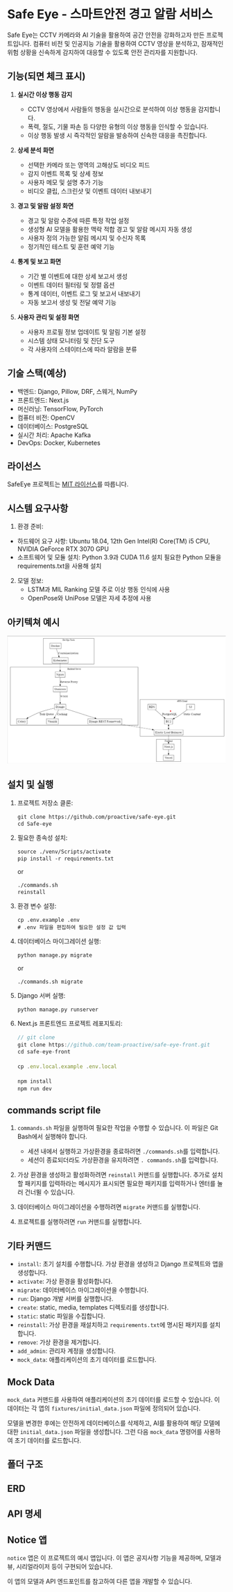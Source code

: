 # Safe Eye - 스마트안전 경고 알람 서비스

Safe Eye는 CCTV 카메라와 AI 기술을 활용하여 공간 안전을 강화하고자 만든 프로젝트입니다. 컴퓨터 비전 및 인공지능 기술을 활용하여 CCTV 영상을 분석하고, 잠재적인 위험 상황을 신속하게 감지하여 대응할 수 있도록 안전 관리자를 지원합니다.

## 기능(되면 체크 표시)

1. **실시간 이상 행동 감지**

   - CCTV 영상에서 사람들의 행동을 실시간으로 분석하여 이상 행동을 감지합니다.
   - 폭력, 절도, 기물 파손 등 다양한 유형의 이상 행동을 인식할 수 있습니다.
   - 이상 행동 발생 시 즉각적인 알람을 발송하여 신속한 대응을 촉진합니다.

2. **상세 분석 화면**

   - 선택한 카메라 또는 영역의 고해상도 비디오 피드
   - 감지 이벤트 목록 및 상세 정보
   - 사용자 메모 및 설명 추가 기능
   - 비디오 클립, 스크린샷 및 이벤트 데이터 내보내기

3. **경고 및 알람 설정 화면**

   - 경고 및 알람 수준에 따른 특정 작업 설정
   - 생성형 AI 모델을 활용한 맥락 적합 경고 및 알람 메시지 자동 생성
   - 사용자 정의 가능한 알림 메시지 및 수신자 목록
   - 정기적인 테스트 및 훈련 예약 기능

4. **통계 및 보고 화면**

   - 기간 별 이벤트에 대한 상세 보고서 생성
   - 이벤트 데이터 필터링 및 정렬 옵션
   - 통계 데이터, 이벤트 로그 및 보고서 내보내기
   - 자동 보고서 생성 및 전달 예약 기능

5. **사용자 관리 및 설정 화면**
   - 사용자 프로필 정보 업데이트 및 알림 기본 설정
   - 시스템 상태 모니터링 및 진단 도구
   - 각 사용자의 스테이터스에 따라 알람을 분류

## 기술 스택(예상)

- 백엔드: Django, Pillow, DRF, 스웨거, NumPy
- 프론트엔드: Next.js
- 머신러닝: TensorFlow, PyTorch
- 컴퓨터 비전: OpenCV
- 데이터베이스: PostgreSQL
- 실시간 처리: Apache Kafka
- DevOps: Docker, Kubernetes

## 라이선스

SafeEye 프로젝트는 [MIT 라이선스](LICENSE)를 따릅니다.

## 시스템 요구사항

1. 환경 준비:

- 하드웨어 요구 사항: Ubuntu 18.04, 12th Gen Intel(R) Core(TM) i5 CPU, NVIDIA GeForce RTX 3070 GPU
- 소프트웨어 및 모듈 설치:
  Python 3.9과 CUDA 11.6 설치
  필요한 Python 모듈을 requirements.txt을 사용해 설치

2. 모델 정보:
   - LSTM과 MIL Ranking 모델 주로 이상 행동 인식에 사용
   - OpenPose와 UniPose 모델은 자세 추정에 사용

## 아키텍쳐 예시

![alt text](a-team.png)

## 설치 및 실행

1. 프로젝트 저장소 클론:

   ```
   git clone https://github.com/proactive/safe-eye.git
   cd Safe-eye
   ```

2. 필요한 종속성 설치:

   ```
   source ./venv/Scripts/activate
   pip install -r requirements.txt
   ```

   or

   ```
   ./commands.sh
   reinstall
   ```

3. 환경 변수 설정:

   ```
   cp .env.example .env
   # .env 파일을 편집하여 필요한 설정 값 입력
   ```

4. 데이터베이스 마이그레이션 실행:

   ```
   python manage.py migrate
   ```

   or

   ```
   ./commands.sh migrate
   ```

5. Django 서버 실행:

   ```
   python manage.py runserver
   ```

6. Next.js 프론트엔드 프로젝트 레포지토리:

   ```js
   // git clone
   git clone https://github.com/team-proactive/safe-eye-front.git
   cd safe-eye-front

   cp .env.local.example .env.local

   npm install
   npm run dev
   ```

## commands script file

1. `commands.sh` 파일을 실행하여 필요한 작업을 수행할 수 있습니다. 이 파일은 Git Bash에서 실행해야 합니다.

   - 세션 내에서 실행하고 가상환경을 종료하려면 `./commands.sh`를 입력합니다.
   - 세션이 종료되더라도 가상환경을 유지하려면 `. commands.sh`를 입력합니다.

2. 가상 환경을 생성하고 활성화하려면 `reinstall` 커맨드를 실행합니다. 추가로 설치할 패키지를 입력하라는 메시지가 표시되면 필요한 패키지를 입력하거나 엔터를 눌러 건너뛸 수 있습니다.

3. 데이터베이스 마이그레이션을 수행하려면 `migrate` 커맨드를 실행합니다.

4. 프로젝트를 실행하려면 `run` 커맨드를 실행합니다.

## 기타 커맨드

- `install`: 초기 설치를 수행합니다. 가상 환경을 생성하고 Django 프로젝트와 앱을 생성합니다.
- `activate`: 가상 환경을 활성화합니다.
- `migrate`: 데이터베이스 마이그레이션을 수행합니다.
- `run`: Django 개발 서버를 실행합니다.
- `create`: static, media, templates 디렉토리를 생성합니다.
- `static`: static 파일을 수집합니다.
- `reinstall`: 가상 환경을 재설치하고 `requirements.txt`에 명시된 패키지를 설치합니다.
- `remove`: 가상 환경을 제거합니다.
- `add_admin`: 관리자 계정을 생성합니다.
- `mock_data`: 애플리케이션의 초기 데이터를 로드합니다.

## Mock Data

`mock_data` 커맨드를 사용하여 애플리케이션의 초기 데이터를 로드할 수 있습니다. 이 데이터는 각 앱의 `fixtures/initial_data.json` 파일에 정의되어 있습니다.

모델을 변경한 후에는 안전하게 데이터베이스를 삭제하고, AI를 활용하여 해당 모델에 대한 `initial_data.json` 파일을 생성합니다. 그런 다음 `mock_data` 명령어를 사용하여 초기 데이터를 로드합니다.

## 폴더 구조

## ERD

## API 명세

## Notice 앱

`notice` 앱은 이 프로젝트의 예시 앱입니다. 이 앱은 공지사항 기능을 제공하며, 모델과 뷰, 시리얼라이저 등이 구현되어 있습니다.

이 앱의 모델과 API 엔드포인트를 참고하여 다른 앱을 개발할 수 있습니다.
